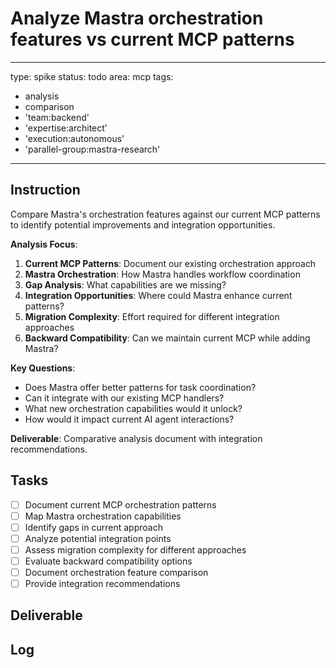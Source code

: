 # Analyze Mastra orchestration features vs current MCP patterns

---
type: spike
status: todo
area: mcp
tags:
  - analysis
  - comparison
  - 'team:backend'
  - 'expertise:architect'
  - 'execution:autonomous'
  - 'parallel-group:mastra-research'
---


## Instruction
Compare Mastra's orchestration features against our current MCP patterns to identify potential improvements and integration opportunities.

**Analysis Focus**:
1. **Current MCP Patterns**: Document our existing orchestration approach
2. **Mastra Orchestration**: How Mastra handles workflow coordination
3. **Gap Analysis**: What capabilities are we missing?
4. **Integration Opportunities**: Where could Mastra enhance current patterns?
5. **Migration Complexity**: Effort required for different integration approaches
6. **Backward Compatibility**: Can we maintain current MCP while adding Mastra?

**Key Questions**:
- Does Mastra offer better patterns for task coordination?
- Can it integrate with our existing MCP handlers?
- What new orchestration capabilities would it unlock?
- How would it impact current AI agent interactions?

**Deliverable**: Comparative analysis document with integration recommendations.

## Tasks
- [ ] Document current MCP orchestration patterns
- [ ] Map Mastra orchestration capabilities
- [ ] Identify gaps in current approach
- [ ] Analyze potential integration points
- [ ] Assess migration complexity for different approaches
- [ ] Evaluate backward compatibility options
- [ ] Document orchestration feature comparison
- [ ] Provide integration recommendations

## Deliverable

## Log
